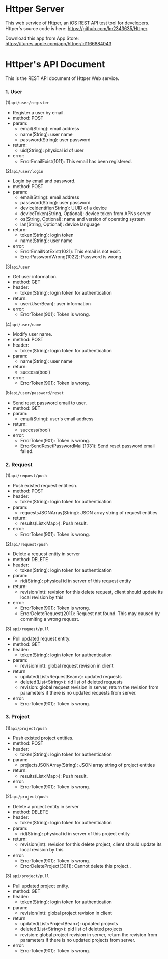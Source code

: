 # Httper Server
This web service of Httper, an iOS REST API test tool for developers. Httper's source code is here: https://github.com/lm2343635/Httper.

Download this app from App Store: https://itunes.apple.com/app/httper/id1166884043

# Httper's API Document
This is the REST API document of Httper Web service.

### 1. User

(1)`api/user/register`
   
  - Register a user by email.
  - method: POST
  - param: 
    - email(String): email address
    - name(String): user name
    - password(String): user password
  - return:
    - uid(String): physical id of user
  - error:
    - ErrorEmailExist(1011): This email has been registered.

(2)`api/user/login`
   
  - Login by email and password.
  - method: POST
  - param: 
    - email(String): email address
    - password(String): user password
    - deviceIdentifier(String): UUID of a device
    - deviceToken(String, Optional): device token from APNs server
    - os(String, Optional): name and version of operating system 
    - lan(String, Optional): device language
  - return:
    - token(String): login token
    - name(String): user name
  - error:
    - ErrorEmailNotExist(1021): This email is not exsit.
    - ErrorPasswordWrong(1022): Password is wrong.

(3)`api/user`

  - Get user information.
  - method: GET
  - header:
    - token(String): login token for authentication
  - return:
    - user(UserBean): user information
  - error:
    - ErrorToken(901): Token is wrong.

(4)`api/user/name`

  - Modify user name.
  - method: POST
  - header:
    - token(String): login token for authentication
  - param:
    - name(String): user name
  - return:
    - success(bool)
  - error:
    - ErrorToken(901): Token is wrong.

(5)`api/user/password/reset`

  - Send reset password email to user.
  - method: GET
  - param:
    - email(String): user's email address
  - return:
    - success(bool)
  - error:
    - ErrorToken(901): Token is wrong.
    - ErrorSendResetPasswordMail(1031): Send reset password email failed.

### 2. Request

(1)`api/request/push`

  - Push existed request entitiesn.
  - method: POST
  - header:
    - token(String): login token for authentication
  - param:
    - requestsJSONArray(String): JSON array string of request entities
  - return:
    - results(List\<Map>): Push result.
  - error:
    - ErrorToken(901): Token is wrong.
    
(2)`api/request/push`

  - Delete a request entity in server
  - method: DELETE
  - header:
    - token(String): login token for authentication
  - param:
    - rid(String): physical id in server of this request entity
  - return:
    - revision(int): revision for this delete request, client should update its local revision by this
  - error:
    - ErrorToken(901): Token is wrong.
    - ErrorDeleteRequest(2011): Request not found. This may caused by commiting a wrong request.
 
(3)	`api/request/pull`

  - Pull updated request entity.
  - method: GET
  - header:
    - token(String): login token for authentication
  - param:
    - revision(int): global request revision in client
  - return
    - updated(List\<RequestBean>): updated requests
    - deleted(List\<String>): rid list of deleted requests
    - revision: global request revision in server, return the revision from parameters if there is no updated requests from server.
  - error:
    - ErrorToken(901): Token is wrong.
 
### 3. Project

(1)`api/project/push`

  - Push existed project entities.
  - method: POST
  - header:
    - token(String): login token for authentication
  - param:
    - projectsJSONArray(String): JSON array string of project entities
  - return:
    - results(List\<Map>): Push result.
  - error:
    - ErrorToken(901): Token is wrong.
    
(2)`api/project/push`

  - Delete a project entity in server
  - method: DELETE
  - header:
    - token(String): login token for authentication
  - param:
    - rid(String): physical id in server of this project entity
  - return:
    - revision(int): revision for this delete project, client should update its local revision by this
  - error:
    - ErrorToken(901): Token is wrong.
    - ErrorDeleteProject(3011): Cannot delete this project..
 
(3)	`api/project/pull`

  - Pull updated project entity.
  - method: GET
  - header:
    - token(String): login token for authentication
  - param:
    - revision(int): global project revision in client
  - return
    - updated(List\<ProjectBean>): updated projects
    - deleted(List\<String>): pid list of deleted projects
    - revision: global project revision in server, return the revision from parameters if there is no updated projects from server.
  - error:
    - ErrorToken(901): Token is wrong.
